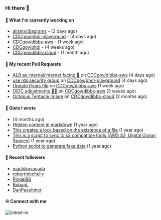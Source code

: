 ### Hi there 👋

#### 🚀 What I'm currently working on

- [alismx/diagrams](https://github.com/alismx/diagrams) -  (2 days ago)
- [CDCgov/phdi-playground](https://github.com/CDCgov/phdi-playground) -  (4 days ago)
- [CDCgov/dibbs-aws](https://github.com/CDCgov/dibbs-aws) -  (1 week ago)
- [CDCgov/phdi](https://github.com/CDCgov/phdi) -  (4 weeks ago)
- [CDCgov/dibbs-cloud](https://github.com/CDCgov/dibbs-cloud) -  (1 month ago)

#### 🔨 My recent Pull Requests

- [ALB as internal/internet facing 🥅 ](https://github.com/CDCgov/dibbs-aws/pull/12) on [CDCgov/dibbs-aws](https://github.com/CDCgov/dibbs-aws) (4 days ago)
- [use rds security group](https://github.com/CDCgov/phdi-playground/pull/84) on [CDCgov/phdi-playground](https://github.com/CDCgov/phdi-playground) (4 days ago)
- [Update tfvars file](https://github.com/CDCgov/dibbs-aws/pull/11) on [CDCgov/dibbs-aws](https://github.com/CDCgov/dibbs-aws) (1 week ago)
- [OIDC adjustments 🧑‍🔧 ](https://github.com/CDCgov/dibbs-aws/pull/10) on [CDCgov/dibbs-aws](https://github.com/CDCgov/dibbs-aws) (3 weeks ago)
- [Octopus Tentacle Image](https://github.com/CDCgov/dibbs-cloud/pull/80) on [CDCgov/dibbs-cloud](https://github.com/CDCgov/dibbs-cloud) (2 months ago)

#### 📓 Gists I wrote

- [](https://gist.github.com/a8c473968f0d87c0532944017f844363) (4 months ago)
- [Hidden content in markdown](https://gist.github.com/cffeb79c933f98279c46906f390fd3a0) (1 year ago)
- [This creates a lock based on the existence of a file](https://gist.github.com/6bb524c02a636a478f49d7387f57869b) (1 year ago)
- [This is a script to sync to s3 compatible tools (AWS S3, Digital Ocean Spaces)](https://gist.github.com/7a42ab3b5203a9eca579f0a80a9dc63b) (1 year ago)
- [Python script to generate fake data](https://gist.github.com/ea13a03b628e2d682334c0adf38400c5) (1 year ago)

#### 👯 Recent followers

- [machikoyasuda](https://github.com/machikoyasuda)
- [robertmitchellv](https://github.com/robertmitchellv)
- [Pingel88](https://github.com/Pingel88)
- [BobanL](https://github.com/BobanL)
- [DanPaseltiner](https://github.com/DanPaseltiner)

#### ♾️ Connect with me
[<img align="left" alt="linked-in" src="https://img.shields.io/badge/linkedin-%230077B5.svg?&style=for-the-badge&logo=linkedin&logoColor=white" />](https://www.linkedin.com/in/alismx)
